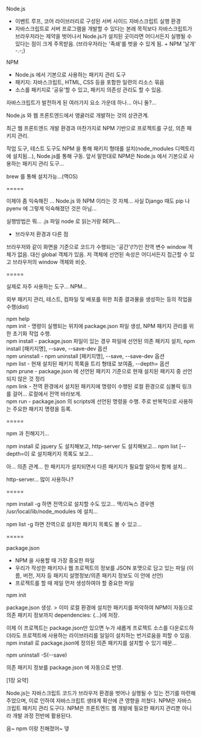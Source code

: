 Node.js 

- 이벤트 루프, 코어 라이브러리로 구성된 서버 사이드 자바스크립트 실행 환경
- 자바스크립트로 서버 프로그램을 개발할 수 있다는 본래 목적보다 자바스크립트가 브라우저라는 제약을 벗어나서 Node.js가 설치된 곳이라면 어디서든지 실행될 수 있다는 점이 크게 주목받음. (브라우저라는 '족쇄'를 벗을 수 있게 됨. + NPM '날개' -.-;)


NPM

- Node.js 에서 기본으로 사용하는 패키지 관리 도구
- 패키지: 자바스크립트, HTML, CSS 등을 포함한 일련의 리소스 묶음
- 소스를 패키지로 '공유'할 수 있고, 패키지 의존성 관리도 할 수 있음.


자바스크립트가 발전하게 된 여러가지 요소 가운데 하나... 아니 둘?...

Node.js 와 웹 프론트엔드에서 앵귤러로 개발하는 것의 상관관계.

최근 웹 프론트엔드 개발 환경과 마찬가지로 NPM 기반으로 프로젝트를 구성, 의존 패키지 관리.

작업 도구, 테스트 도구도 NPM 을 통해 패키지 형태롤 설치(node_modules 디렉토리에 설치됨...),
Node.js를 통해 구동.
앞서 말한대로 NPM은 Node.js 에서 기본으로 사용하는 패키지 관리 도구...

brew 를 통해 설치가능...(맥OS)


=====

이제야 좀 익숙해진 ... Node.js 와 NPM 이라는 것 자체...
사실 Django 때도 pip 나 pyenv 에 그렇게 익숙해졌던 것은 아님...

실행방법은 뭐... .js 파일 node 로 읽는거랑 REPL...

* 브라우저 환경과 다른 점

브라우저와 같이 화면을 기준으로 코드가 수행되는 '공간'(!?)인 전역 변수 window 객체가 없음.
대신 global 객체가 있음. 저 객체에 선언된 속성은 어디서든지 접근할 수 있고 브라우저의 window 객체와 비슷.

=====

실제로 자주 사용하는 도구... NPM...

외부 패키지 관리, 테스트, 컴파일 및 배포를 위한 최종 결과물을 생성하는 등의 작업을 수행(dist)

npm help  
npm init - 명령이 실행되는 위치에 package.json 파일 생성, NPM 패키지 관리를 위한 초기화 작업 수행.  
npm install - package.json 파일이 있는 경우 파일에 선언된 의존 패키지 설치, npm install [패키지명], --save, --save-dev 옵션  
npm uninstall - npm uninstall [패키지명], --save, --save-dev 옵션  
npm list - 현재 설치된 패키지 목록을 트리 형태로 보여줌, --depth= 옵션  
npm prune - package.json 에 선언된 패키지 기준으로 현재 설치된 패키지 중 선언되지 않은 것 정리  
npm link - 전역 환경에서 설치된 패키지에 명령이 수행된 로컬 환경으로 심볼릭 링크를 걸어... 로컬에서 전역 바라보게.  
npm run - package.json 의 scripts에 선언된 명령을 수행. 주로 반복적으로 사용하는 주요한 패키지 명령을 등록.

=====

npm 과 친해지기...

npm install 로 jquery 도 설치해보고, http-server 도 설치해보고...
npm list [--depth=0] 로 설치패키지 목록도 보고...

아... 의존 관계... 한 패키지가 설치되면서 다른 패키지가 필요할 알아서 함께 설치...

http-server... 많이 사용하나?

=====

npm install -g 하면 전역으로 설치할 수도 있고...
맥/리눅스 경우엔 /usr/local/lib/node_modules 에 설치...

npm list -g 하면 전역으로 설치한 패키지 목록도 볼 수 있고...

=====

package.json 

- NPM 을 사용할 때 가장 중요한 파일
- 우리가 작성한 패키지나 웹 프로젝트의 정보를 JSON 포맷으로 담고 있는 파일
(이름, 버전, 저자 등 패키지 설명정보/의존 패키지 정보도 이 안에 선언)
- 프로젝트를 할 때 제일 먼저 생성하여야 할 중요한 파일


npm init

package.json 생성. > 이미 로컬 환경에 설치한 패키지를 파악하여 NPM이 자동으로 의존 패키지 정보까지 dependencies: {...}에 저장.

이제 이 프로젝트는 package.json만 있으면 누가 새롭게 프로젝트 소스를 다운로드하더라도 프로젝트에 사용하는 라이브러리를 일일이 설치하는 번거로움을 피할 수 있음. npm install 로 package.json에 정의된 의존 패키지를 설치할 수 있기 때문...

npm uninstall -S(--save)

의존 패키지 정보를 package.json 에 자동으로 반영.


[1장 요약]

Node.js는 자바스크립트 코드가 브라우저 환경을 벗어나 실행될 수 있는 전기를 마련해 주었으며, 이로 인하여 자바스크립트 생태계 확산에 큰 영향을 끼쳤다.
NPM은 자바스크립트 패키지 관리 도구다.
NPM은 프론트엔드 웹 개발에 필요한 패키지 관리뿐 아니라 개발 과정 전반에 활용된다.

음~ npm 이랑 친해졌어~ 뎋
